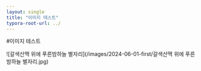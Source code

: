 ```yaml
---
layout: single
title: "이미지 테스트"
typora-root-url: ../
---
```


#이미지 테스트

![갈색산맥 위에 푸른밤하늘 별자리](/images/2024-06-01-first/갈색산맥 위에 푸른밤하늘 별자리.jpg)
